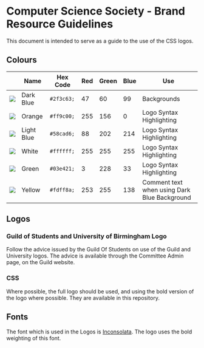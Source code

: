 #  Computer Science Society - Brand Resource Guidelines

This document is intended to serve as a guide to the use of the CSS logos.

## Colours

|                   | Name      | Hex Code   | Red | Green | Blue | Use                                          |
|-------------------|-----------|------------|-----|-------|------|----------------------------------------------|
|![][col-dark-blue] | Dark Blue | `#2f3c63;` | 47  | 60    | 99   | Backgrounds                                  |
|![][col-orange]    | Orange    | `#ff9c00;` | 255 | 156   | 0    | Logo Syntax Highlighting                     |    
|![][col-light-blue]| Light Blue| `#58cad6;` | 88  | 202   | 214  | Logo Syntax Highlighting                     |            
|![][col-white]     | White     | `#ffffff;` | 255 | 255   | 255  | Logo Syntax Highlighting                     |
|![][col-green]     | Green     | `#03e421;` | 3   | 228   | 33   | Logo Syntax Highlighting                     |
|![][col-yellow]    | Yellow    | `#fdff8a;` | 253 | 255   | 138  | Comment text when using Dark Blue Background |

[col-dark-blue]: https://placehold.it/15/2f3c63/000000?text=+
[col-orange]: https://placehold.it/15/ff9c00/000000?text=+
[col-light-blue]: https://placehold.it/15/58cad6/000000?text=+
[col-white]: https://placehold.it/15/ffffff/000000?text=+
[col-green]: https://placehold.it/15/03e421/000000?text=+
[col-yellow]: https://placehold.it/15/fdff8a/000000?text=+

## Logos

### Guild of Students and University of Birmingham Logo

Follow the advice issued by the Guild Of Students on use of the Guild and University logos. 
The advice is available through the Committee Admin page, on the Guild website.

### CSS

Where possible, the full logo should be used, and using the bold version of the logo where possible. They are available in this repository.

## Fonts

The font which is used in the Logos is [Inconsolata](https://fonts.google.com/specimen/Inconsolata). The logo uses the bold weighting of this font.

